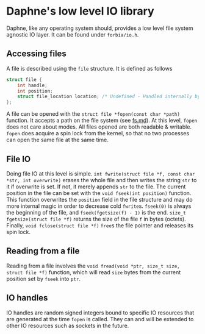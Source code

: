# Daphne's low level IO library
Daphne, like any operating system should, provides a low level file system agnostic IO layer. It can be found under `forbia/io.h`.

## Accessing files
A file is described using the `file` structure. It is defined as follows

```c
struct file {
    int handle;
    int position;
    struct file_location location; /* Undefined - Handled internally by the kernel */
};
```

A file can be opened with the `struct file *fopen(const char *path)` function. It accepts a path on the file system (see [fs.md](https://github.com/synthels/daphne/blob/master/docs/fs.md)). At this level, `fopen` does not care about modes. All files opened are both readable & writable. `fopen` does acquire a spin lock from the kernel, so that no two processes can open the same file at the same time.

## File IO
Doing file IO at this level is simple. `int fwrite(struct file *f, const char *str, int overwrite)` erases the whole file and then writes the string `str` to it if overwrite is set. If not, it merely appends `str` to the file. The current position in the file can be set with the `void fseek(int position)` function. This function overwrites the `position` field in the file structure and may do more internal magic in order to decrease cold `fwrite`s. `fseek(0)` is always the beginning of the file, and `fseek(fgetsize(f) - 1)` is the end. `size_t fgetsize(struct file *f)` returns the size of the file `f` in bytes (octets). Finally, `void fclose(struct file *f)` `free`s the file pointer and releases its spin lock.

## Reading from a file
Reading from a file involves the `void fread(void *ptr, size_t size, struct file *f)` function, which will read `size` bytes from the current position set by `fseek` into `ptr`.

## IO handles
IO handles are random signed integers bound to specific IO resources that are generated at the time `fopen` is called. They can and will be extended to other IO resources such as sockets in the future.
